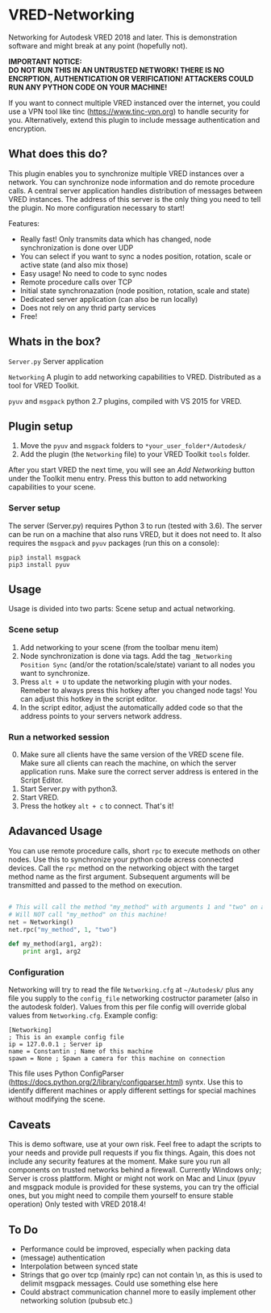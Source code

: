 # VRED-Networking
Networking for Autodesk VRED 2018 and later. This is demonstration software and might break at any point (hopefully not).

**IMPORTANT NOTICE:<br>
DO NOT RUN THIS IN AN UNTRUSTED NETWORK! THERE IS NO ENCRPTION, AUTHENTICATION OR VERIFICATION! ATTACKERS COULD RUN ANY PYTHON CODE ON YOUR MACHINE!**

If you want to connect multiple VRED instanced over the internet, you could use a VPN tool like tinc (https://www.tinc-vpn.org) to handle security for you.
Alternatively, extend this plugin to include message authentication and encryption.

## What does this do?

This plugin enables you to synchronize multiple VRED instances over a network. You can synchronize node information and do remote procedure calls.
A central server application handles distribution of messages between VRED instances. The address of this server is the only thing you need to tell the plugin. No more configuration necessary to start!

Features:
- Really fast! Only transmits data which has changed, node synchronization is done over UDP
- You can select if you want to sync a nodes position, rotation, scale or active state (and also mix those)
- Easy usage! No need to code to sync nodes
- Remote procedure calls over TCP
- Initial state synchronazation (node position, rotation, scale and state)
- Dedicated server application (can also be run locally)
- Does not rely on any thrid party services
- Free!

## Whats in the box?

`Server.py` Server application

`Networking` A plugin to add networking capabilities to VRED. Distributed as a tool for VRED Toolkit.

`pyuv` and `msgpack` python 2.7 plugins, compiled with VS 2015 for VRED.

## Plugin setup 

1. Move the `pyuv` and `msgpack` folders to `*your_user_folder*/Autodesk/`
2. Add the plugin (the `Networking` file) to your VRED Toolkit `tools` folder. 

After you start VRED the next time, you will see an *Add Networking* button under the Toolkit menu entry. Press this button to add networking capabilities to your scene.  

### Server setup

The server (Server.py) requires Python 3 to run (tested with 3.6). The server can be run on a machine that also runs VRED, but it does not need to. It also requires the `msgpack` and `pyuv` packages (run this on a console):
```
pip3 install msgpack
pip3 install pyuv
```

## Usage

Usage is divided into two parts: Scene setup and actual networking.

### Scene setup

1. Add networking to your scene (from the toolbar menu item)
2. Node synchronization is done via tags. Add the tag `_Networking Position Sync` (and/or the rotation/scale/state) variant to all nodes you want to synchronize.
3. Press `alt + U` to update the networking plugin with your nodes. Remeber to always press this hotkey after you changed node tags! You can adjust this hotkey in the script editor.
4. In the script editor, adjust the automatically added code so that the address points to your servers network address.

### Run a networked session

0. Make sure all clients have the same version of the VRED scene file. Make sure all clients can reach the machine, on which the server application runs. Make sure the correct server address is entered in the Script Editor.
1. Start Server.py with python3. 
2. Start VRED.
3. Press the hotkey `alt + c` to connect. That's it!

## Adavanced Usage

You can use remote procedure calls, short `rpc` to execute methods on other nodes. Use this to synchronize your python code acress connected devices. Call the `rpc` method on the networking object with the target method name as the first argument. Subsequent arguments will be transmitted and passed to the method on execution.

```python

# This will call the method "my_method" with arguments 1 and "two" on all OTHER machines
# Will NOT call "my_method" on this machine!
net = Networking()
net.rpc("my_method", 1, "two")

def my_method(arg1, arg2):
    print arg1, arg2

```

### Configuration

Networking will try to read the file `Networking.cfg` at `~/Autodesk/` plus any file you supply to the `config_file` networking costructor parameter (also in the autodesk folder). Values from this per file config will override global values from `Networking.cfg`. Example config:

```
[Networking]
; This is an example config file
ip = 127.0.0.1 ; Server ip
name = Constantin ; Name of this machine
spawn = None ; Spawn a camera for this machine on connection
```

This file uses Python ConfigParser (https://docs.python.org/2/library/configparser.html) syntx.
Use this to identify different machines or apply different settings for special machines without modifying the scene.

## Caveats

This is demo software, use at your own risk. Feel free to adapt the scripts to your needs and provide pull requests if you fix things.
Again, this does not include any security features at the moment. Make sure you run all components on trusted networks behind a firewall.
Currently Windows only; Server is cross plattform. Might or might not work on Mac and Linux (pyuv and msgpack module is provided for these systems, you can try the official ones, but you might need to compile them yourself to ensure stable operation)
Only tested with VRED 2018.4!

## To Do

- Performance could be improved, especially when packing data
- (message) authentication
- Interpolation between synced state
- Strings that go over tcp (mainly rpc) can not contain \\n, as this is used to delimit msgpack messages. Could use something else here
- Could abstract communication channel more to easily implement other networking solution (pubsub etc.) 
